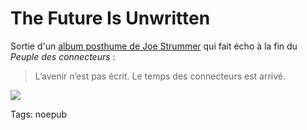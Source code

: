 # The Future Is Unwritten

Sortie d'un [album posthume de Joe Strummer](http://www.amazon.fr/gp/product/B000OPOEMQ/ref=pe_pe_snp_EMQ) qui fait écho à la fin du *Peuple des connecteurs* :

> L’avenir n’est pas écrit. Le temps des connecteurs est arrivé.

![](http://blog.tcrouzet.comhttps://tcrouzet.com/images_tc/2007strumer.jpg)

Tags: noepub